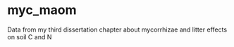 # myc_maom
Data from my third dissertation chapter about mycorrhizae and litter effects on soil C and N
